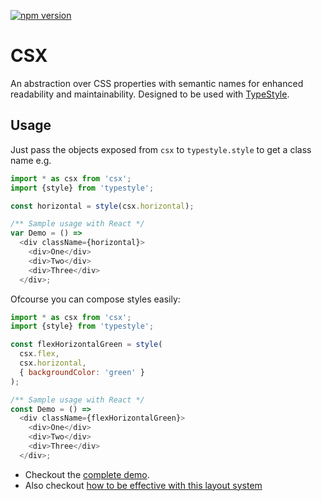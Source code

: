 [![npm version](https://badge.fury.io/js/csx.svg)](http://badge.fury.io/js/csx)

# CSX
An abstraction over CSS properties with semantic names for enhanced readability and maintainability. Designed to be used with [TypeStyle][typestyle].

## Usage

Just pass the objects exposed from `csx` to `typestyle.style` to get a class name e.g.

```js
import * as csx from 'csx';
import {style} from 'typestyle';

const horizontal = style(csx.horizontal);

/** Sample usage with React */
var Demo = () => 
  <div className={horizontal}>
    <div>One</div>
    <div>Two</div>
    <div>Three</div>
  </div>;
```

Ofcourse you can compose styles easily: 

```js
import * as csx from 'csx';
import {style} from 'typestyle';

const flexHorizontalGreen = style(
  csx.flex,
  csx.horizontal,
  { backgroundColor: 'green' }
);

/** Sample usage with React */
const Demo = () => 
  <div className={flexHorizontalGreen}>
    <div>One</div>
    <div>Two</div>
    <div>Three</div>
  </div>;
```

* Checkout the [complete demo](https://typestyle.github.io/csx/demo/).
* Also checkout [how to be effective with this layout system](https://github.com/basarat/csx/blob/gh-pages/docs/README.md)

[typestyle]: https://github.com/typestyle/typestyle
